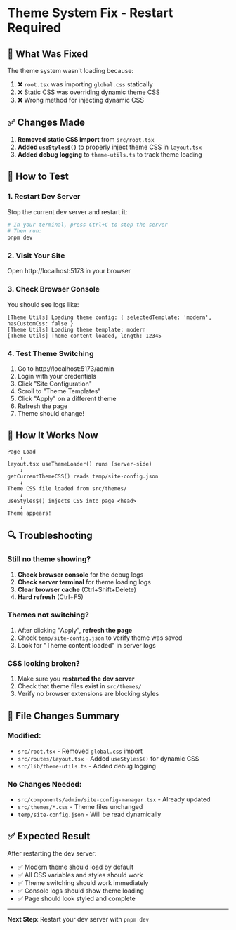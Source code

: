 # Theme System Fix - Restart Required

## 🔧 What Was Fixed

The theme system wasn't loading because:

1. ❌ `root.tsx` was importing `global.css` statically
2. ❌ Static CSS was overriding dynamic theme CSS
3. ❌ Wrong method for injecting dynamic CSS

## ✅ Changes Made

1. **Removed static CSS import** from `src/root.tsx`
2. **Added `useStyles$()`** to properly inject theme CSS in `layout.tsx`
3. **Added debug logging** to `theme-utils.ts` to track theme loading

## 🚀 How to Test

### 1. Restart Dev Server

Stop the current dev server and restart it:

```powershell
# In your terminal, press Ctrl+C to stop the server
# Then run:
pnpm dev
```

### 2. Visit Your Site

Open http://localhost:5173 in your browser

### 3. Check Browser Console

You should see logs like:

```
[Theme Utils] Loading theme config: { selectedTemplate: 'modern', hasCustomCss: false }
[Theme Utils] Loading theme template: modern
[Theme Utils] Theme content loaded, length: 12345
```

### 4. Test Theme Switching

1. Go to http://localhost:5173/admin
2. Login with your credentials
3. Click "Site Configuration"
4. Scroll to "Theme Templates"
5. Click "Apply" on a different theme
6. Refresh the page
7. Theme should change!

## 🎨 How It Works Now

```
Page Load
    ↓
layout.tsx useThemeLoader() runs (server-side)
    ↓
getCurrentThemeCSS() reads temp/site-config.json
    ↓
Theme CSS file loaded from src/themes/
    ↓
useStyles$() injects CSS into page <head>
    ↓
Theme appears!
```

## 🔍 Troubleshooting

### Still no theme showing?

1. **Check browser console** for the debug logs
2. **Check server terminal** for theme loading logs
3. **Clear browser cache** (Ctrl+Shift+Delete)
4. **Hard refresh** (Ctrl+F5)

### Themes not switching?

1. After clicking "Apply", **refresh the page**
2. Check `temp/site-config.json` to verify theme was saved
3. Look for "Theme content loaded" in server logs

### CSS looking broken?

1. Make sure you **restarted the dev server**
2. Check that theme files exist in `src/themes/`
3. Verify no browser extensions are blocking styles

## 📝 File Changes Summary

### Modified:

- `src/root.tsx` - Removed `global.css` import
- `src/routes/layout.tsx` - Added `useStyles$()` for dynamic CSS
- `src/lib/theme-utils.ts` - Added debug logging

### No Changes Needed:

- `src/components/admin/site-config-manager.tsx` - Already updated
- `src/themes/*.css` - Theme files unchanged
- `temp/site-config.json` - Will be read dynamically

## ✅ Expected Result

After restarting the dev server:

- ✅ Modern theme should load by default
- ✅ All CSS variables and styles should work
- ✅ Theme switching should work immediately
- ✅ Console logs should show theme loading
- ✅ Page should look styled and complete

---

**Next Step**: Restart your dev server with `pnpm dev`
